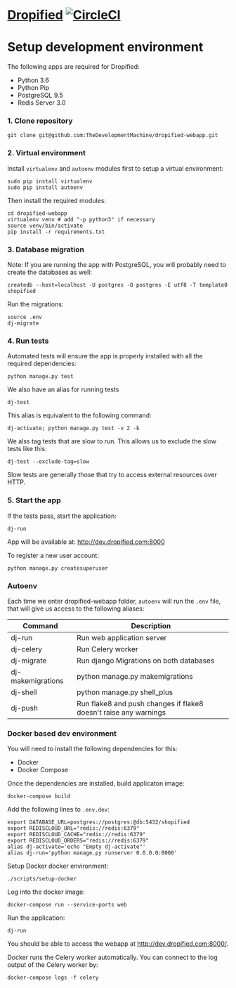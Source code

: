 [Dropified](https://app.dropified.com)  [![CircleCI](https://circleci.com/gh/TheDevelopmentMachine/dropified-webapp.svg?style=svg&circle-token=c324db3902d470903436fe6f8628bae274a6aeaf)](https://circleci.com/gh/TheDevelopmentMachine/dropified-webapp)
===================

# Setup development environment

The following apps are required for Dropified:
- Python 3.6
- Python Pip
- PostgreSQL 9.5
- Redis Server 3.0

### 1. Clone repository
```
git clone git@github.com:TheDevelopmentMachine/dropified-webapp.git
```

### 2. Virtual environment
Install `virtualenv` and `autoenv` modules first to setup a virtual environment:
```
sudo pip install virtualenv
sudo pip install autoenv
```

Then install the required modules:
```
cd dropified-webapp
virtualenv venv # add "-p python3" if necessary 
source venv/bin/activate
pip install -r requirements.txt
```

### 3. Database migration
Note: If you are running the app with PostgreSQL, you will probably need to
create the databases as well:

```
createdb --host=localhost -U postgres -O postgres -E utf8 -T template0 shopified
```

Run the migrations:
```
source .env
dj-migrate
```

### 4. Run tests
Automated tests will ensure the app is properly installed with all the required dependencies:
```
python manage.py test
```

We also have an alias for running tests
```
dj-test
```

This alias is equivalent to the following command:
```
dj-activate; python manage.py test -v 2 -k
```

We alss tag tests that are slow to run. This allows us to exclude the slow
tests like this:
```
dj-test --exclude-tag=slow
```

Slow tests are generally those that try to access external resources over HTTP.

### 5. Start the app
If the tests pass, start the application:

```
dj-run
```

App will be available at:
http://dev.dropified.com:8000

To register a new user account:
```
python manage.py createsuperuser
```

### Autoenv
Each time we enter dropified-webapp folder, `autoenv` will run the `.env` file, that will give us access to the following aliases:

|Command|Description|
|--|--|
|dj-run|Run web application server|
|dj-celery|Run Celery worker|
|dj-migrate|Run django Migrations on both databases|
|dj-makemigrations|python manage.py makemigrations|
|dj-shell|python manage.py shell_plus|
|dj-push|Run flake8 and push changes if flake8 doesn't raise any warnings|


### Docker based dev environment
You will need to install the following dependencies for this:
- Docker
- Docker Compose

Once the dependencies are installed, build applicaton image:
```
docker-compose build
```

Add the following lines to `.env.dev`:
```
export DATABASE_URL=postgres://postgres:@db:5432/shopified
export REDISCLOUD_URL="redis://redis:6379"
export REDISCLOUD_CACHE="redis://redis:6379"
export REDISCLOUD_ORDERS="redis://redis:6379"
alias dj-activate='echo "Empty dj-activate"'
alias dj-run='python manage.py runserver 0.0.0.0:8000'
```

Setup Docker docker environment:
```
./scripts/setup-docker
```

Log into the docker image:
```
docker-compose run --service-ports web
```

Run the application:
```
dj-run
```

You should be able to access the webapp at http://dev.dropified.com:8000/.

Docker runs the Celery worker automatically. You can connect to the log
output of the Celery worker by:
```
docker-compose logs -f celery
